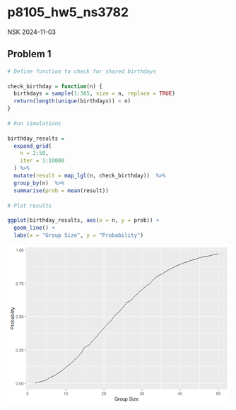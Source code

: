 p8105_hw5_ns3782
================
NSK
2024-11-03

## Problem 1

``` r
# Define function to check for shared birthdays

check_birthday = function(n) {
  birthdays = sample(1:365, size = n, replace = TRUE)
  return(length(unique(birthdays)) < n)
}

# Run simulations

birthday_results = 
  expand_grid(
    n = 2:50,
    iter = 1:10000
  ) %>%
  mutate(result = map_lgl(n, check_birthday))  %>%
  group_by(n)  %>%
  summarise(prob = mean(result))

# Plot results

ggplot(birthday_results, aes(x = n, y = prob)) + 
  geom_line() +
  labs(x = "Group Size", y = "Probability") 
```

![](p8105_hw5_ns3782_files/figure-gfm/unnamed-chunk-1-1.png)<!-- -->
